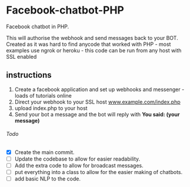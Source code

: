 # Facebook-chatbot-PHP
Facebook chatbot in PHP.

This will authorise the webhook and send messages back to your BOT. Created as it was hard to find anycode that worked with PHP - most examples use ngrok or heroku - this code can be run from any host with SSL enabled

## instructions
1. Create a facebook application and set up webhooks and messenger - loads of tutorials online
2. Direct your webhook to your SSL host www.example.com/index.php
3. upload index.php to your host
4. Send your bot a message and the bot will reply with **You said: (your message)**


###### Todo

- [x] Create the main commit.
- [ ] Update the codebase to allow for easier readability. 
- [ ] Add the extra code to allow for broadcast messages.
- [ ] put everything into a class to allow for the easier making of chatbots.
- [ ] add basic NLP to the code.
